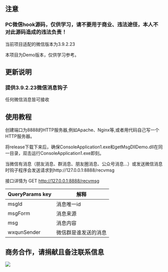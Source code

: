 ## 注意

### PC微信hook源码，仅供学习，请不要用于商业、违法途径，本人不对此源码造成的违法负责！

当前项目适配的微信版本为3.9.2.23


本项目为Demo版本，仅供学习参考。

## 更新说明

### 提供3.9.2.23微信消息钩子
任何微信消息皆可接收

## 使用教程

创建端口为8888的HTTP服务器,例如Apache、Nginx等,或者用代码自己写一个HTTP服务器。

将release下载下来后，确保ConsoleApplication1.exe和getMsgDllDemo.dll在同一目录，双击运行ConsoleApplication1.exe即刻。

当微信有消息（朋友消息、群消息、朋友圈消息、公众号消息...）或发送微信消息时钩子程序会发送请求到http://127.0.0.1:8888/recvmsg

接口详情为
GET http://127.0.0.1:8888/recvmsg


|QueryParams key|解释|
|-|-|
|msgId|消息唯一id|
|msgForm|消息来源|
|msg|消息内容|
|wxqunSender|微信群是谁发送的消息|


## 商务合作，请捐献且备注联系信息
![](https://mp-36d1c2f3-2ce9-4f84-9090-887a579e6782.cdn.bspapp.com/微信图片_20240307114331.jpg)
